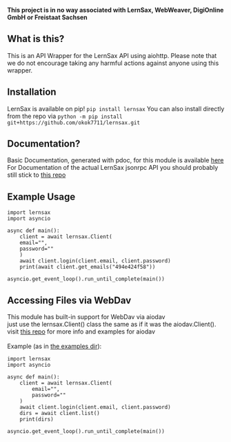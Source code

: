 **This project is in no way associated with LernSax, WebWeaver, DigiOnline GmbH or Freistaat Sachsen**

## What is this?

This is an API Wrapper for the LernSax API using aiohttp. Please note that we do not encourage taking any harmful actions against anyone using this wrapper.

## Installation
LernSax is available on pip!
`pip install lernsax`
You can also install directly from the repo via
`python -m pip install git+https://github.com/okok7711/lernsax.git`


## Documentation?
Basic Documentation, generated with pdoc, for this module is available [here](https://okok7711.github.io/lernsax/)
For Documentation of the actual LernSax jsonrpc API you should probably still stick to  [this repo](https://github.com/TKFRvisionOfficial/lernsax-webweaver-api-research)

## Example Usage
```
import lernsax
import asyncio

async def main():
    client = await lernsax.Client(
    email="",
    password=""
    )
    await client.login(client.email, client.password)
    print(await client.get_emails("494e424f58"))

asyncio.get_event_loop().run_until_complete(main())
```

## Accessing Files via WebDav
This module has built-in support for WebDav via aiodav \
just use the lernsax.Client() class the same as if it was the aiodav.Client().\
visit [this repo](https://github.com/jorgeajimenezl/aiodav) for more info and examples for aiodav\
\
Example (as in [the examples dir](https://github.com/okok7711/lernsax/tree/main/examples)):
```
import lernsax
import asyncio

async def main():
    client = await lernsax.Client(
        email="",
        password=""
    )
    await client.login(client.email, client.password)
    dirs = await client.list()
    print(dirs)

asyncio.get_event_loop().run_until_complete(main())
```

